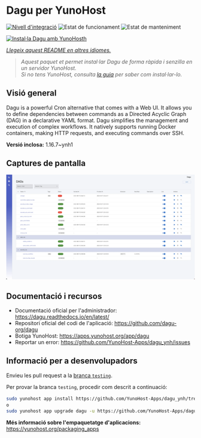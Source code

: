 <!--
N.B.: Aquest README ha estat generat automàticament per <https://github.com/YunoHost/apps/tree/master/tools/readme_generator>
NO s'ha de modificar manualment.
-->

# Dagu per YunoHost

[![Nivell d'integració](https://apps.yunohost.org/badge/integration/dagu)](https://ci-apps.yunohost.org/ci/apps/dagu/)
![Estat de funcionament](https://apps.yunohost.org/badge/state/dagu)
![Estat de manteniment](https://apps.yunohost.org/badge/maintained/dagu)

[![Instal·la Dagu amb YunoHosth](https://install-app.yunohost.org/install-with-yunohost.svg)](https://install-app.yunohost.org/?app=dagu)

*[Llegeix aquest README en altres idiomes.](./ALL_README.md)*

> *Aquest paquet et permet instal·lar Dagu de forma ràpida i senzilla en un servidor YunoHost.*  
> *Si no tens YunoHost, consulta [la guia](https://yunohost.org/install) per saber com instal·lar-lo.*

## Visió general

Dagu is a powerful Cron alternative that comes with a Web UI. It allows you to define dependencies between commands as a Directed Acyclic Graph (DAG) in a declarative YAML format. Dagu simplifies the management and execution of complex workflows. It natively supports running Docker containers, making HTTP requests, and executing commands over SSH.


**Versió inclosa:** 1.16.7~ynh1

## Captures de pantalla

![Captures de pantalla de Dagu](./doc/screenshots/screenshot.png)

## Documentació i recursos

- Documentació oficial per l'administrador: <https://dagu.readthedocs.io/en/latest/>
- Repositori oficial del codi de l'aplicació: <https://github.com/dagu-org/dagu>
- Botiga YunoHost: <https://apps.yunohost.org/app/dagu>
- Reportar un error: <https://github.com/YunoHost-Apps/dagu_ynh/issues>

## Informació per a desenvolupadors

Envieu les pull request a la [branca `testing`](https://github.com/YunoHost-Apps/dagu_ynh/tree/testing).

Per provar la branca `testing`, procedir com descrit a continuació:

```bash
sudo yunohost app install https://github.com/YunoHost-Apps/dagu_ynh/tree/testing --debug
o
sudo yunohost app upgrade dagu -u https://github.com/YunoHost-Apps/dagu_ynh/tree/testing --debug
```

**Més informació sobre l'empaquetatge d'aplicacions:** <https://yunohost.org/packaging_apps>
